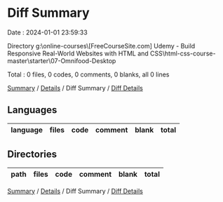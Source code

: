 # Diff Summary

Date : 2024-01-01 23:59:33

Directory g:\\online-courses\\[FreeCourseSite.com] Udemy - Build Responsive Real-World Websites with HTML and CSS\\html-css-course-master\\starter\\07-Omnifood-Desktop

Total : 0 files,  0 codes, 0 comments, 0 blanks, all 0 lines

[Summary](results.md) / [Details](details.md) / Diff Summary / [Diff Details](diff-details.md)

## Languages
| language | files | code | comment | blank | total |
| :--- | ---: | ---: | ---: | ---: | ---: |

## Directories
| path | files | code | comment | blank | total |
| :--- | ---: | ---: | ---: | ---: | ---: |

[Summary](results.md) / [Details](details.md) / Diff Summary / [Diff Details](diff-details.md)
